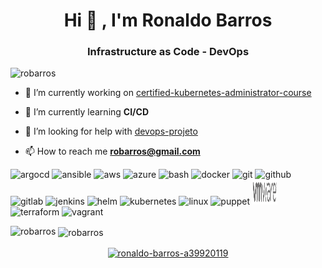 <h1 align="center">Hi 👋 , I'm Ronaldo Barros</h1>
<h3 align="center">Infrastructure as Code - DevOps</h3>

<p align="left"> <img src="https://komarev.com/ghpvc/?username=robarros" alt="robarros" /> </p>

- 🔭 I’m currently working on [certified-kubernetes-administrator-course](https://github.com/robarros/certified-kubernetes-administrator-course)

- 🌱 I’m currently learning **CI/CD**

- 🤝 I’m looking for help with [devops-projeto](https://github.com/robarros/devops-projeto)

- 📫 How to reach me **robarros@gmail.com**


<p align="left"><img src="https://www.vectorlogo.zone/logos/argoprojio/argoprojio-ar21.svg" alt="argocd" width="40" height="40"/> <img src="https://www.vectorlogo.zone/logos/ansible/ansible-ar21.svg" alt="ansible" width="40" height="40"/> <img src="https://devicons.github.io/devicon/devicon.git/icons/amazonwebservices/amazonwebservices-original-wordmark.svg" alt="aws" width="40" height="40"/> <img src="https://www.vectorlogo.zone/logos/microsoft_azure/microsoft_azure-icon.svg" alt="azure" width="40" height="40"/> <img src="https://www.vectorlogo.zone/logos/gnu_bash/gnu_bash-icon.svg" alt="bash" width="40" height="40"/> <img src="https://devicons.github.io/devicon/devicon.git/icons/docker/docker-original-wordmark.svg" alt="docker" width="40" height="40"/> <img src="https://www.vectorlogo.zone/logos/git-scm/git-scm-icon.svg" alt="git" width="40" height="40"/> <img src="https://www.vectorlogo.zone/logos/github/github-ar21.svg" alt="github" width="40" height="40"/> <img src="https://www.vectorlogo.zone/logos/gitlab/gitlab-ar21.svg" alt="gitlab" width="40" height="40"/> <img src="https://www.vectorlogo.zone/logos/jenkins/jenkins-icon.svg" alt="jenkins" width="40" height="40"/> <img src="https://www.vectorlogo.zone/logos/helmsh/helmsh-ar21.svg" alt="helm" width="40" height="40"/> <img src="https://www.vectorlogo.zone/logos/kubernetes/kubernetes-icon.svg" alt="kubernetes" width="40" height="40"/> <img src="https://devicons.github.io/devicon/devicon.git/icons/linux/linux-original.svg" alt="linux" width="40" height="40"/> <img src="https://www.vectorlogo.zone/logos/puppet/puppet-ar21.svg" alt="puppet" width="40" height="40"/> <img src="https://raw.githubusercontent.com/cncf/landscape/master/hosted_logos/vmware.svg" alt="vmware" width="40" height="40"/> <img src="https://www.vectorlogo.zone/logos/terraformio/terraformio-ar21.svg" alt="terraform" width="40" height="40"/> <img src="https://www.vectorlogo.zone/logos/vagrantup/vagrantup-icon.svg" alt="vagrant" width="40" height="40"/></p><p><img align="left" src="https://github-readme-stats.vercel.app/api/top-langs/?username=robarros&layout=compact&hide=html" alt="robarros" /></p>

<p>&nbsp;<img align="center" src="https://github-readme-stats.vercel.app/api?username=robarros&show_icons=true" alt="robarros" /></p>

<p align="center">
<a href="https://linkedin.com/in/ronaldo-barros-a39920119" target="blank"><img align="center" src="https://cdn.jsdelivr.net/npm/simple-icons@3.0.1/icons/linkedin.svg" alt="ronaldo-barros-a39920119" height="30" width="30" /></a>
</p>
